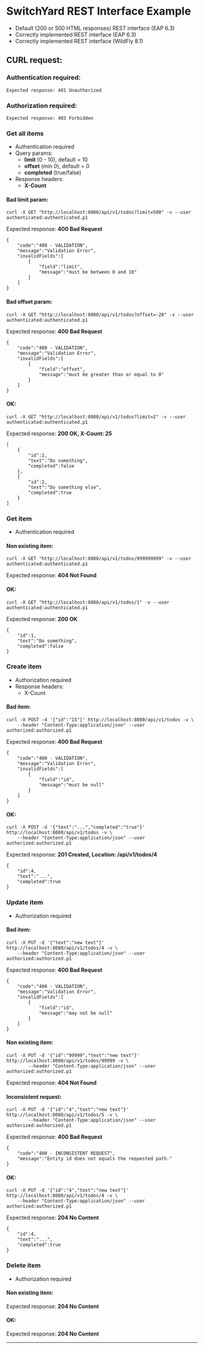 SwitchYard REST Interface Example
=================================

 * Default (200 or 500 HTML responses) REST interface (EAP 6.3)
 * Correctly implemented REST interface (EAP 6.3)
 * Correctly implemented REST interface (WildFly 8.1)

CURL request:
-------------

### **Authentication required:**

    Expected response: 401 Unauthorized

### **Authorization required:**

    Expected response: 403 Forbidden

### **Get all items**

 * Authentication required
 * Query params:
     * **limit** (0 - 10), default = 10
     * **offset** (min 0), default = 0
     * **completed** (true/false)
 * Response headers:
     * **X-Count**


#### **Bad limit param:**

    curl -X GET "http://localhost:8080/api/v1/todos?limit=500" -v --user authenticated:authenticated.p1

Expected response: **400 Bad Request**

    {
        "code":"400 - VALIDATION",
        "message":"Validation Error",
        "invalidFields":[
            {
                "field":"limit",
                "message":"must be between 0 and 10"
            }
        ]
    }

#### **Bad offset param:**

    curl -X GET "http://localhost:8080/api/v1/todos?offset=-20" -v --user authenticated:authenticated.p1

Expected response: **400 Bad Request**

    {
        "code":"400 - VALIDATION",
        "message":"Validation Error",
        "invalidFields":[
            {
                "field":"offset",
                "message":"must be greater than or equal to 0"
            }
        ]
    }

#### **OK:**

    curl -X GET "http://localhost:8080/api/v1/todos?limit=2" -v --user authenticated:authenticated.p1

Expected response: **200 OK, X-Count: 25**

    [
        {
            "id":1,
            "text":"Do something",
            "completed":false
        },
        {
            "id":2,
            "text":"Do something else",
            "completed":true
        }
    ]

### **Get item**

 * Authentication required

#### **Non existing item:**

    curl -X GET "http://localhost:8080/api/v1/todos/999999999" -v --user authenticated:authenticated.p1

Expected response: **404 Not Found**

#### **OK:**

    curl -X GET "http://localhost:8080/api/v1/todos/1" -v --user authenticated:authenticated.p1

Expected response: **200 OK**

    {
        "id":1,
        "text":"Do something",
        "completed":false
    }

### **Create item**

 * Authorization required
 * Response headers:
      * X-Count

#### **Bad item:**

    curl -X POST -d '{"id":"15"}' http://localhost:8080/api/v1/todos -v \
        --header "Content-Type:application/json" --user authorized:authorized.p1

Expected response: **400 Bad Request**

    {
        "code":"400 - VALIDATION",
        "message":"Validation Error",
        "invalidFields":[
            {
                "field":"id",
                "message":"must be null"
            }
        ]
    }

#### **OK:**

    curl -X POST -d '{"text":"...","completed":"true"}' http://localhost:8080/api/v1/todos -v \
        --header "Content-Type:application/json" --user authorized:authorized.p1

Expected response: **201 Created, Location: /api/v1/todos/4**

    {
        "id":4,
        "text":"...",
        "completed":true
    }

### **Update item**

 * Authorization required

#### **Bad item:**

    curl -X PUT -d '{"text":"new text"}' http://localhost:8080/api/v1/todos/4 -v \
        --header "Content-Type:application/json" --user authorized:authorized.p1

Expected response: **400 Bad Request**

    {
        "code":"400 - VALIDATION",
        "message":"Validation Error",
        "invalidFields":[
            {
                "field":"id",
                "message":"may not be null"
            }
        ]
    }

#### **Non existing item:**

    curl -X PUT -d '{"id":"99999","text":"new text"}' http://localhost:8080/api/v1/todos/99999 -v \
            --header "Content-Type:application/json" --user authorized:authorized.p1

Expected response: **404 Not Found**

#### **Inconsistent request:**

    curl -X PUT -d '{"id":"4","text":"new text"}' http://localhost:8080/api/v1/todos/5 -v \
            --header "Content-Type:application/json" --user authorized:authorized.p1

Expected response: **400 Bad Request**

    {
        "code":"400 - INCONSISTENT REQUEST",
        "message":"Entity id does not equals the requested path."
    }

#### **OK:**

    curl -X PUT -d '{"id":"4","text":"new text"}' http://localhost:8080/api/v1/todos/4 -v \
        --header "Content-Type:application/json" --user authorized:authorized.p1

Expected response: **204 No Content**

    {
        "id":4,
        "text":"...",
        "completed":true
    }

### **Delete item**

 * Authorization required

#### **Non existing item:**

Expected response: **204 No Content**

#### **OK:**

Expected response: **204 No Content**

------------
